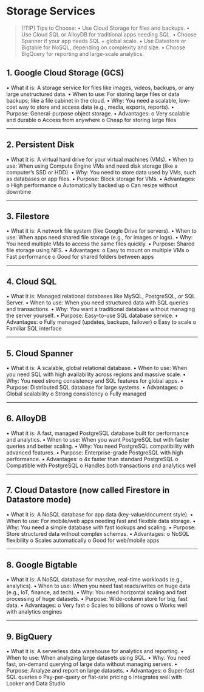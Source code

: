 # Storage Services 
> [!TIP] Tips to Choose:
> •	Use Cloud Storage for files and backups.
> •	Use Cloud SQL or AlloyDB for traditional apps needing SQL.
> •	Choose Spanner if your app needs SQL + global scale.
> •	Use Datastore or Bigtable for NoSQL, depending on complexity and size.
> •	Choose BigQuery for reporting and large-scale analytics.
 

## 1. Google Cloud Storage (GCS)
•	What it is: A storage service for files like images, videos, backups, or any large unstructured data.
•	When to use: For storing large files or data backups; like a file cabinet in the cloud.
•	Why: You need a scalable, low-cost way to store and access data (e.g., media, exports, reports).
•	Purpose: General-purpose object storage.
•	Advantages:
o	Very scalable and durable
o	Access from anywhere
o	Cheap for storing large files
________________________________________
## 2. Persistent Disk
•	What it is: A virtual hard drive for your virtual machines (VMs).
•	When to use: When using Compute Engine VMs and need disk storage (like a computer’s SSD or HDD).
•	Why: You need to store data used by VMs, such as databases or app files.
•	Purpose: Block storage for VMs.
•	Advantages:
o	High performance
o	Automatically backed up
o	Can resize without downtime
________________________________________
## 3. Filestore
•	What it is: A network file system (like Google Drive for servers).
•	When to use: When apps need shared file storage (e.g., for images or logs).
•	Why: You need multiple VMs to access the same files quickly.
•	Purpose: Shared file storage using NFS.
•	Advantages:
o	Easy to mount on multiple VMs
o	Fast performance
o	Good for shared folders between apps
________________________________________
## 4. Cloud SQL
•	What it is: Managed relational databases like MySQL, PostgreSQL, or SQL Server.
•	When to use: When you need structured data with SQL queries and transactions.
•	Why: You want a traditional database without managing the server yourself.
•	Purpose: Easy-to-use SQL database service.
•	Advantages:
o	Fully managed (updates, backups, failover)
o	Easy to scale
o	Familiar SQL interface
________________________________________
## 5. Cloud Spanner
•	What it is: A scalable, global relational database.
•	When to use: When you need SQL with high availability across regions and massive scale.
•	Why: You need strong consistency and SQL features for global apps.
•	Purpose: Distributed SQL database for large systems.
•	Advantages:
o	Global scalability
o	Strong consistency
o	Fully managed
________________________________________
## 6. AlloyDB
•	What it is: A fast, managed PostgreSQL database built for performance and analytics.
•	When to use: When you want PostgreSQL but with faster queries and better scaling.
•	Why: You need PostgreSQL compatibility with advanced features.
•	Purpose: Enterprise-grade PostgreSQL with high performance.
•	Advantages:
o	4x faster than standard PostgreSQL
o	Compatible with PostgreSQL
o	Handles both transactions and analytics well
________________________________________
## 7. Cloud Datastore (now called Firestore in Datastore mode)
•	What it is: A NoSQL database for app data (key-value/document style).
•	When to use: For mobile/web apps needing fast and flexible data storage.
•	Why: You need a simple database with fast lookups and scaling.
•	Purpose: Store structured data without complex schemas.
•	Advantages:
o	NoSQL flexibility
o	Scales automatically
o	Good for web/mobile apps
________________________________________
## 8. Google Bigtable
•	What it is: A NoSQL database for massive, real-time workloads (e.g., analytics).
•	When to use: When you need fast reads/writes on huge data (e.g., IoT, finance, ad tech).
•	Why: You need horizontal scaling and fast processing of huge datasets.
•	Purpose: Wide-column store for big, fast data.
•	Advantages:
o	Very fast
o	Scales to billions of rows
o	Works well with analytics engines
________________________________________
## 9. BigQuery
•	What it is: A serverless data warehouse for analytics and reporting.
•	When to use: When analyzing large datasets using SQL.
•	Why: You need fast, on-demand querying of large data without managing servers.
•	Purpose: Analyze and report on large datasets.
•	Advantages:
o	Super-fast SQL queries
o	Pay-per-query or flat-rate pricing
o	Integrates well with Looker and Data Studio
